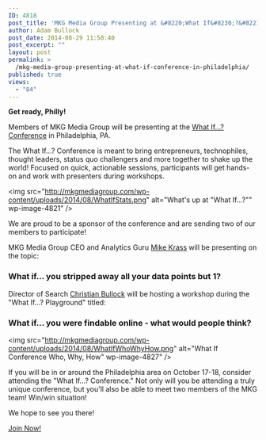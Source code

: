 ```yaml
---
ID: 4818
post_title: 'MKG Media Group Presenting at &#8220;What If&#8230;?&#8221; Conference in Philadelphia'
author: Adam Bullock
post_date: 2014-08-29 11:50:40
post_excerpt: ""
layout: post
permalink: >
  /mkg-media-group-presenting-at-what-if-conference-in-philadelphia/
published: true
views:
  - "84"
---
```

<p><strong>Get ready, Philly!</strong></p>

<p>Members of MKG Media Group will be presenting at the <a href="http://www.thewhatifconference.com/attend" target="_blank">What If...? Conference</a> in Philadelphia, PA.</p>

<p>The What If...? Conference is meant to bring entrepreneurs, technophiles, thought leaders, status quo challengers and more together to shake up the world! Focused on quick, actionable sessions, participants will get hands-on and work with presenters during workshops.</p>

<img src="http://mkgmediagroup.com/wp-content/uploads/2014/08/WhatIfStats.png" alt="What&#039;s up at &quot;What If...?&quot;" wp-image-4821" />

<p>We are proud to be a sponsor of the conference and are sending two of our members to participate!</p>
<!--more-->

<p>MKG Media Group CEO and Analytics Guru <a href="http://mkgmediagroup.com/mike-krass/" target="_blank">Mike Krass</a> will be presenting on the topic:</p>

<h3>What if... you stripped away all your data points but 1?</h3>

<p>Director of Search <a href="http://mkgmediagroup.com/christian-bullock/" target="_blank">Christian Bullock</a> will be hosting a workshop during the "What If...? Playground" titled:</p>

<h3>What if... you were findable online - what would people think?</h3>

<img src="http://mkgmediagroup.com/wp-content/uploads/2014/08/WhatIfWhoWhyHow.png" alt="What If Conference Who, Why, How" wp-image-4827" />

<p>If you will be in or around the Philadelphia area on October 17-18, consider attending the "What If...? Conference." Not only will you be attending a truly unique conference, but you'll also be able to meet two members of the MKG team! Win/win situation!</p>

<p>We hope to see you there!</p>
<a class="button orange" href="https://www.eventbrite.com/e/what-if-conference-philadelphia-tickets-12397405975" target="_bank">Join Now!</a>